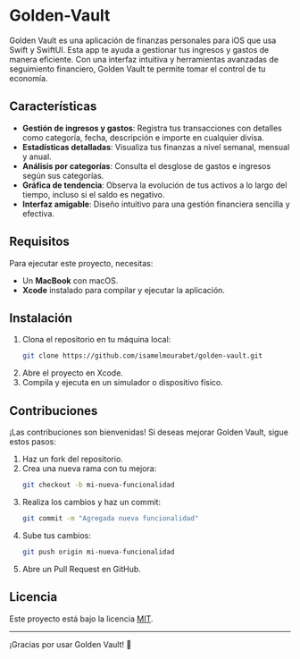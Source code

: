 # Golden-Vault

Golden Vault es una aplicación de finanzas personales para iOS que usa Swift y SwiftUI. Esta app te ayuda a gestionar tus ingresos y gastos de manera eficiente. Con una interfaz intuitiva y herramientas avanzadas de seguimiento financiero, Golden Vault te permite tomar el control de tu economía.

## Características

- **Gestión de ingresos y gastos**: Registra tus transacciones con detalles como categoría, fecha, descripción e importe en cualquier divisa.
- **Estadísticas detalladas**: Visualiza tus finanzas a nivel semanal, mensual y anual.
- **Análisis por categorías**: Consulta el desglose de gastos e ingresos según sus categorías.
- **Gráfica de tendencia**: Observa la evolución de tus activos a lo largo del tiempo, incluso si el saldo es negativo.
- **Interfaz amigable**: Diseño intuitivo para una gestión financiera sencilla y efectiva.

## Requisitos

Para ejecutar este proyecto, necesitas:
- Un **MacBook** con macOS.
- **Xcode** instalado para compilar y ejecutar la aplicación.

## Instalación

1. Clona el repositorio en tu máquina local:
   ```sh
   git clone https://github.com/isamelmourabet/golden-vault.git
   ```
2. Abre el proyecto en Xcode.
3. Compila y ejecuta en un simulador o dispositivo físico.

## Contribuciones

¡Las contribuciones son bienvenidas! Si deseas mejorar Golden Vault, sigue estos pasos:

1. Haz un fork del repositorio.
2. Crea una nueva rama con tu mejora:
   ```sh
   git checkout -b mi-nueva-funcionalidad
   ```
3. Realiza los cambios y haz un commit:
   ```sh
   git commit -m "Agregada nueva funcionalidad"
   ```
4. Sube tus cambios:
   ```sh
   git push origin mi-nueva-funcionalidad
   ```
5. Abre un Pull Request en GitHub.

## Licencia

Este proyecto está bajo la licencia [MIT](LICENSE).

---

¡Gracias por usar Golden Vault! 🚀

